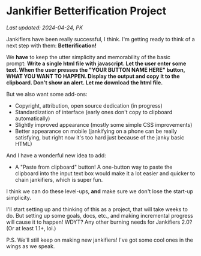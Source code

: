 # Jankifier Betterification Project

_Last updated: 2024-04-24, PK_

Jankifiers have been really successful, I think. I'm getting ready to think of a next step with them: **Betterification!**

We **have** to keep the utter simplicity and memorability of the basic prompt: **Write a single html file with javascript. Let the user enter some text. When the user presses the "YOUR BUTTON NAME HERE" button, WHAT YOU WANT TO HAPPEN. Display the output and copy it to the clipboard. Don't show an alert. Let me download the html file.**

But we also want some add-ons:

- Copyright, attribution, open source dedication (in progress)  
- Standardization of interface (early ones don't copy to clipboard automatically)  
- Slightly improved appearance (mostly some simple CSS improvements)  
- Better appearance on mobile (jankifying on a phone can be really satisfying, but right now it's too hard just because of the janky basic HTML)  
  
And I have a wonderful new idea to add:  
  
- A "Paste from clipboard" button! A one-button way to paste the clipboard into the input text box would make it a lot easier and quicker to chain jankifiers, which is super fun.  
  
I think we can do these level-ups, **and** make sure we don't lose the start-up simplicity.  
  
I'll start setting up and thinking of this as a project, that will take weeks to do. But setting up some goals, docs, etc., and making incremental progress will cause it to happen! WDYT? Any other burning needs for Jankifiers 2.0? (Or at least 1.1+, lol.)  
  
P.S. We'll still keep on making new jankifiers! I've got some cool ones in the wings as we speak.